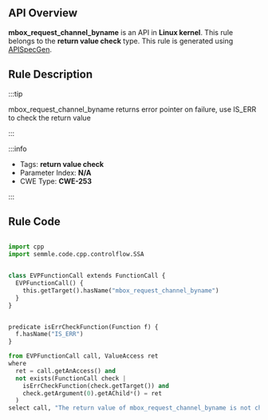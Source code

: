 ---
---


## API Overview
**mbox_request_channel_byname** is an API in **Linux kernel**. This rule belongs to the **return value check** type. This rule is generated using [APISpecGen](../../tools/APISpecGen).
## Rule Description

:::tip

mbox_request_channel_byname returns error pointer on failure, use IS_ERR to check the return value

:::

:::info

- Tags: **return value check**
- Parameter Index: **N/A**
- CWE Type: **CWE-253**

:::

## Rule Code
```python

import cpp
import semmle.code.cpp.controlflow.SSA


class EVPFunctionCall extends FunctionCall {
  EVPFunctionCall() {
    this.getTarget().hasName("mbox_request_channel_byname")
  }
}


predicate isErrCheckFunction(Function f) {
  f.hasName("IS_ERR") 
}

from EVPFunctionCall call, ValueAccess ret
where
  ret = call.getAnAccess() and
  not exists(FunctionCall check |
    isErrCheckFunction(check.getTarget()) and
    check.getArgument(0).getAChild*() = ret
  )
select call, "The return value of mbox_request_channel_byname is not checked with IS_ERR."
    
```